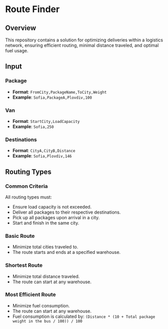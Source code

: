 # Route Finder

## Overview

This repository contains a solution for optimizing deliveries within a logistics network, ensuring efficient routing, minimal distance traveled, and optimal fuel usage.

## Input

### Package

- **Format**: `FromCity,PackageName,ToCity,Weight`
- **Example**: `Sofia,PackageA,Plovdiv,100`

### Van

- **Format**: `StartCity,LoadCapacity`
- **Example**: `Sofia,250`

### Destinations

- **Format**: `CityA,CityB,Distance`
- **Example**: `Sofia,Plovdiv,146`

## Routing Types

### Common Criteria

All routing types must:

- Ensure load capacity is not exceeded.
- Deliver all packages to their respective destinations.
- Pick up all packages upon arrival in a city.
- Start and finish in the same city.

### Basic Route

- Minimize total cities traveled to.
- The route starts and ends at a specified warehouse.

### Shortest Route

- Minimize total distance traveled.
- The route can start at any warehouse.

### Most Efficient Route

- Minimize fuel consumption.
- The route can start at any warehouse.
- Fuel consumption is calculated by: `(Distance * (10 + Total package weight in the bus / 100)) / 100`

